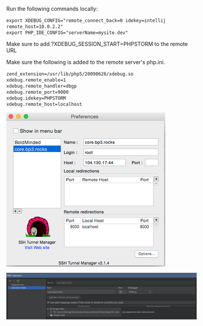 Run the following commands locally:

    export XDEBUG_CONFIG="remote_connect_back=0 idekey=intellij remote_host=10.0.2.2"
    export PHP_IDE_CONFIG="serverName=mysite.dev"

Make sure to add ?XDEBUG_SESSION_START=PHPSTORM to the remote URL

Make sure the following is added to the remote server's php.ini.

    zend_extension=/usr/lib/php5/20090626/xdebug.so
    xdebug.remote_enable=1
    xdebug.remote_handler=dbgp
    xdebug.remote_port=9000
    xdebug.idekey=PHPSTORM
    xdebug.remote_host=localhost

![](https://github.com/litzinger/xdebug/blob/master/ssh-tunnel.png)

![](https://github.com/litzinger/xdebug/blob/master/php-storm-config.png)